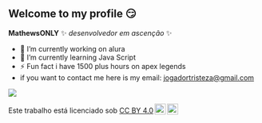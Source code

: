 ## Welcome to my profile 😏


**MathewsONLY** ✨ _desenvolvedor em ascenção_ ✨

- 🔭 I’m currently working on alura
- 🌱 I’m currently learning Java Script
- ⚡ Fun fact i have 1500 plus hours on apex legends
- if you want to contact me here is my email: jogadortristeza@gmail.com
  
![](https://media1.tenor.com/m/tY8f1hJc_ukAAAAC/golden-boy-kintaro.gif)
<p xmlns:cc="http://creativecommons.org/ns#" >Este trabalho está licenciado sob <a href="https://creativecommons.org/licenses/by/4.0/?ref=chooser-v1" target="_blank" rel="license noopener noreferrer" style="display:inline-block;">CC BY 4.0<img style="height:22px!important;margin-left:3px;vertical-align:text-bottom;" src="https://mirrors.creativecommons.org/presskit/icons/cc.svg?ref=chooser-v1" alt=""><img style="height:22px!important;margin-left:3px;vertical-align:text-bottom;" src="https://mirrors.creativecommons.org/presskit/icons/by.svg?ref=chooser-v1" alt=""></a></p>
